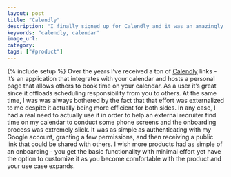 ```yaml
---
layout: post
title: "Calendly"
description: "I finally signed up for Calendly and it was an amazingly slick onboarding process."
keywords: "calendly, calendar"
image_url:
category:
tags: ["#product"]
---
```

{% include setup %}
Over the years I’ve received a ton of [Calendly](https://calendly.com) links - it’s an application that integrates with your calendar and hosts a personal page that allows others to book time on your calendar. As a user it’s great since it offloads scheduling responsibility from you to others. At the same time, I was was always bothered by the fact that that effort was externalized to me despite it actually being more efficient for both sides. In any case, I had a real need to actually use it in order to help an external recruiter find time on my calendar to conduct some phone screens and the onboarding process was extremely slick. It was as simple as authenticating with my Google account, granting a few permissions, and then receiving a public link that could be shared with others. I wish more products had as simple of an onboarding - you get the basic functionality with minimal effort yet have the option to customize it as you become comfortable with the product and your use case expands.
